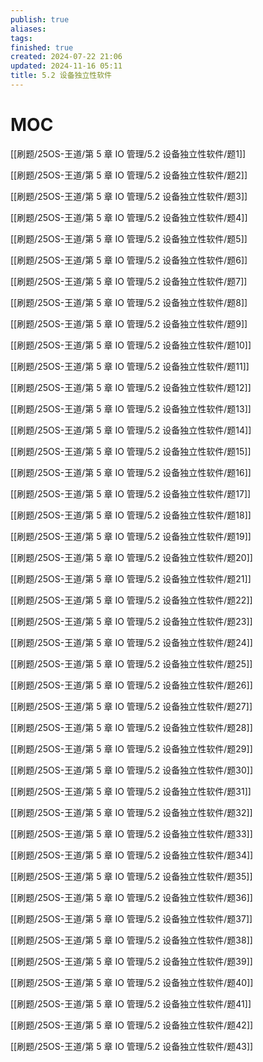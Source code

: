 ```yaml
---
publish: true
aliases: 
tags: 
finished: true
created: 2024-07-22 21:06
updated: 2024-11-16 05:11
title: 5.2 设备独立性软件
---
```

# MOC

[[刷题/25OS-王道/第 5 章 IO 管理/5.2 设备独立性软件/题1]]

[[刷题/25OS-王道/第 5 章 IO 管理/5.2 设备独立性软件/题2]]

[[刷题/25OS-王道/第 5 章 IO 管理/5.2 设备独立性软件/题3]]

[[刷题/25OS-王道/第 5 章 IO 管理/5.2 设备独立性软件/题4]]

[[刷题/25OS-王道/第 5 章 IO 管理/5.2 设备独立性软件/题5]]

[[刷题/25OS-王道/第 5 章 IO 管理/5.2 设备独立性软件/题6]]

[[刷题/25OS-王道/第 5 章 IO 管理/5.2 设备独立性软件/题7]]

[[刷题/25OS-王道/第 5 章 IO 管理/5.2 设备独立性软件/题8]]

[[刷题/25OS-王道/第 5 章 IO 管理/5.2 设备独立性软件/题9]]

[[刷题/25OS-王道/第 5 章 IO 管理/5.2 设备独立性软件/题10]]

[[刷题/25OS-王道/第 5 章 IO 管理/5.2 设备独立性软件/题11]]

[[刷题/25OS-王道/第 5 章 IO 管理/5.2 设备独立性软件/题12]]

[[刷题/25OS-王道/第 5 章 IO 管理/5.2 设备独立性软件/题13]]

[[刷题/25OS-王道/第 5 章 IO 管理/5.2 设备独立性软件/题14]]

[[刷题/25OS-王道/第 5 章 IO 管理/5.2 设备独立性软件/题15]]

[[刷题/25OS-王道/第 5 章 IO 管理/5.2 设备独立性软件/题16]]

[[刷题/25OS-王道/第 5 章 IO 管理/5.2 设备独立性软件/题17]]

[[刷题/25OS-王道/第 5 章 IO 管理/5.2 设备独立性软件/题18]]

[[刷题/25OS-王道/第 5 章 IO 管理/5.2 设备独立性软件/题19]]

[[刷题/25OS-王道/第 5 章 IO 管理/5.2 设备独立性软件/题20]]

[[刷题/25OS-王道/第 5 章 IO 管理/5.2 设备独立性软件/题21]]

[[刷题/25OS-王道/第 5 章 IO 管理/5.2 设备独立性软件/题22]]

[[刷题/25OS-王道/第 5 章 IO 管理/5.2 设备独立性软件/题23]]

[[刷题/25OS-王道/第 5 章 IO 管理/5.2 设备独立性软件/题24]]

[[刷题/25OS-王道/第 5 章 IO 管理/5.2 设备独立性软件/题25]]

[[刷题/25OS-王道/第 5 章 IO 管理/5.2 设备独立性软件/题26]]

[[刷题/25OS-王道/第 5 章 IO 管理/5.2 设备独立性软件/题27]]

[[刷题/25OS-王道/第 5 章 IO 管理/5.2 设备独立性软件/题28]]

[[刷题/25OS-王道/第 5 章 IO 管理/5.2 设备独立性软件/题29]]

[[刷题/25OS-王道/第 5 章 IO 管理/5.2 设备独立性软件/题30]]

[[刷题/25OS-王道/第 5 章 IO 管理/5.2 设备独立性软件/题31]]

[[刷题/25OS-王道/第 5 章 IO 管理/5.2 设备独立性软件/题32]]

[[刷题/25OS-王道/第 5 章 IO 管理/5.2 设备独立性软件/题33]]

[[刷题/25OS-王道/第 5 章 IO 管理/5.2 设备独立性软件/题34]]

[[刷题/25OS-王道/第 5 章 IO 管理/5.2 设备独立性软件/题35]]

[[刷题/25OS-王道/第 5 章 IO 管理/5.2 设备独立性软件/题36]]

[[刷题/25OS-王道/第 5 章 IO 管理/5.2 设备独立性软件/题37]]

[[刷题/25OS-王道/第 5 章 IO 管理/5.2 设备独立性软件/题38]]

[[刷题/25OS-王道/第 5 章 IO 管理/5.2 设备独立性软件/题39]]

[[刷题/25OS-王道/第 5 章 IO 管理/5.2 设备独立性软件/题40]]

[[刷题/25OS-王道/第 5 章 IO 管理/5.2 设备独立性软件/题41]]

[[刷题/25OS-王道/第 5 章 IO 管理/5.2 设备独立性软件/题42]]

[[刷题/25OS-王道/第 5 章 IO 管理/5.2 设备独立性软件/题43]]

